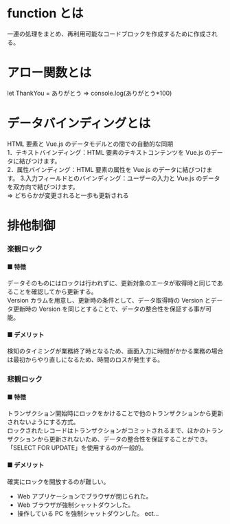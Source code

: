 # function とは

一連の処理をまとめ、再利用可能なコードブロックを作成するために作成される。

# アロー関数とは

let ThankYou = ありがとう => console.log(ありがとう\*100)

# データバインディングとは

HTML 要素と Vue.js のデータモデルとの間での自動的な同期  
1．テキストバインディング：HTML 要素のテキストコンテンツを Vue.js のデータに結びつけます。  
2．属性バインディング：HTML 要素の属性を Vue.js のデータに結びつけます。 3.入力フィールドとのバインディング：ユーザーの入力と Vue.js のデータを双方向で結びつけます。  
⇒ どちらかが変更されると一歩も更新される

# 排他制御

### 楽観ロック

#### ■ 特徴

データそのものにはロックは行われずに、更新対象のエータが取得時と同じであることを確認してから更新する。  
Version カラムを用意し、更新時の条件として、データ取得時の Version とデータ更新時の Version を同じとすることで、データの整合性を保証する事が可能。

#### ■ デメリット

検知のタイミングが業務終了時となるため、画面入力に時間がかかる業務の場合は最初からやり直しになるため、時間のロスが発生する。

### 悲観ロック

#### ■ 特徴

トランザクション開始時にロックをかけることで他のトランザクションから更新されないようにする方式。  
ロックされたレコードはトランザクションがコミットされるまで、ほかのトランザクションから更新されないため、データの整合性を保証することができ。  
「SELECT FOR UPDATE」を使用するのが一般的。

#### ■ デメリット

確実にロックを開放するのが難しい。

- Web アプリケーションでブラウザが閉じられた。
- Web ブラウザが強制シャットダウンした。
- 操作している PC を強制シャットダウンした。 ect...
